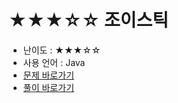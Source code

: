 # ★★★☆☆ 조이스틱
- 난이도 : ★★★☆☆
- 사용 언어 : Java
- <a href="https://programmers.co.kr/learn/courses/30/lessons/42860">문제 바로가기</a>
- <a href="https://cnu-jinseop.tistory.com/140">풀이 바로가기</a>
